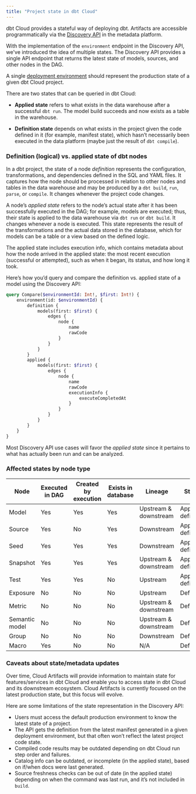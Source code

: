 ```yaml
---
title: "Project state in dbt Cloud"
---
```


dbt Cloud provides a stateful way of deploying dbt. Artifacts are accessible programmatically via the [Discovery API](/docs/dbt-cloud-apis/discovery-querying) in the metadata platform.

With the implementation of the `environment` endpoint in the Discovery API, we've introduced the idea of multiple states. The Discovery API provides a single API endpoint that returns the latest state of models, sources, and other nodes in the DAG. 

A single [deployment environment](/docs/environments-in-dbt) should represent the production state of a given dbt Cloud project.

There are two states that can be queried in dbt Cloud:

- **Applied state** refers to what exists in the data warehouse after a successful `dbt run`. The model build succeeds and now exists as a table in the warehouse.
    
- **Definition state** depends on what exists in the project given the code defined in it (for example, manifest state), which hasn’t necessarily been executed in the data platform (maybe just the result of `dbt compile`).

### Definition (logical) vs. applied state of dbt nodes

In a dbt project, the state of a node _definition_ represents the configuration, transformations, and dependencies defined in the SQL and YAML files. It captures how the node should be processed in relation to other nodes and tables in the data warehouse and may be produced by a `dbt build`, `run`, `parse`, or `compile`. It changes whenever the project code changes. 

A node’s _applied state_ refers to the node’s actual state after it has been successfully executed in the DAG; for example, models are executed; thus, their state is applied to the data warehouse via `dbt run` or `dbt build`. It changes whenever a node is executed. This state represents the result of the transformations and the actual data stored in the database, which for models can be a table or a view based on the defined logic.

The applied state includes execution info, which contains metadata about how the node arrived in the applied state: the most recent execution (successful or attempted), such as when it began, its status, and how long it took.

Here’s how you’d query and compare the definition  vs. applied state of a model using the Discovery API: 

```graphql
query Compare($environmentId: Int!, $first: Int!) {
	environment(id: $environmentId) {
		definition {
			models(first: $first) {
				edges {
					node {
						name
						rawCode
					}
				}
			}
		}
		applied {
			models(first: $first) {
				edges {
					node {
						name
						rawCode 
						executionInfo {
							executeCompletedAt
						}
					}
				}
			}
		}
	}
}

```

Most Discovery API use cases will favor the _applied state_ since it pertains to what has actually been run and can be analyzed.
 
### Affected states by node type

| Node      | Executed in DAG  | Created by execution | Exists in database | Lineage               | States               |
|-----------|------------------|----------------------|--------------------|-----------------------|----------------------|
| Model     | Yes              | Yes                  | Yes                | Upstream & downstream | Applied & definition |
| Source    | Yes              | No                   | Yes                | Downstream            | Applied & definition |
| Seed      | Yes              | Yes                  | Yes                | Downstream            | Applied & definition |
| Snapshot  | Yes              | Yes                  | Yes                | Upstream & downstream | Applied & definition |
| Test      | Yes              | Yes                  | No                 | Upstream              | Applied & definition |
| Exposure  | No               | No                   | No                 | Upstream              | Definition 	  |
| Metric    | No               | No                   | No                 | Upstream & downstream | Definition           |
| Semantic model | No          | No                   | No                 | Upstream & downstream | Definition           |
| Group     | No               | No                   | No                 | Downstream            | Definition           |
| Macro     | Yes              | No                   | No                 | N/A                   | Definition           |

 ### Caveats about state/metadata updates 

Over time, Cloud Artifacts will provide information to maintain state for features/services in dbt Cloud and enable you to access state in dbt Cloud and its downstream ecosystem. Cloud Artifacts is currently focused on the latest production state, but this focus will evolve.

Here are some limitations of the state representation in the Discovery API:

- Users must access the default production environment to know the latest state of a project.
- The API gets the definition from the latest manifest generated in a given deployment environment, but that often won’t reflect the latest project code state.
- Compiled code results may be outdated depending on dbt Cloud run step order and failures.
- Catalog info can be outdated, or incomplete (in the applied state), based on if/when docs were last generated.
- Source freshness checks can be out of date (in the applied state) depending on when the command was last run, and it’s not included in `build`. 
